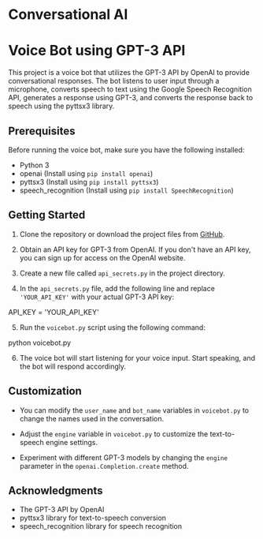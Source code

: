 # Conversational AI

# Voice Bot using GPT-3 API

This project is a voice bot that utilizes the GPT-3 API by OpenAI to provide conversational responses. The bot listens to user input through a microphone, converts speech to text using the Google Speech Recognition API, generates a response using GPT-3, and converts the response back to speech using the pyttsx3 library.

## Prerequisites

Before running the voice bot, make sure you have the following installed:

- Python 3
- openai (Install using `pip install openai`)
- pyttsx3 (Install using `pip install pyttsx3`)
- speech_recognition (Install using `pip install SpeechRecognition`)

## Getting Started

1. Clone the repository or download the project files from [GitHub](https://github.com/your-username/voice-bot).

2. Obtain an API key for GPT-3 from OpenAI. If you don't have an API key, you can sign up for access on the OpenAI website.

3. Create a new file called `api_secrets.py` in the project directory.

4. In the `api_secrets.py` file, add the following line and replace `'YOUR_API_KEY'` with your actual GPT-3 API key:

API_KEY = 'YOUR_API_KEY'


5. Run the `voicebot.py` script using the following command:

python voicebot.py


6. The voice bot will start listening for your voice input. Start speaking, and the bot will respond accordingly.

## Customization

- You can modify the `user_name` and `bot_name` variables in `voicebot.py` to change the names used in the conversation.

- Adjust the `engine` variable in `voicebot.py` to customize the text-to-speech engine settings.

- Experiment with different GPT-3 models by changing the `engine` parameter in the `openai.Completion.create` method.

## Acknowledgments

- The GPT-3 API by OpenAI
- pyttsx3 library for text-to-speech conversion
- speech_recognition library for speech recognition


